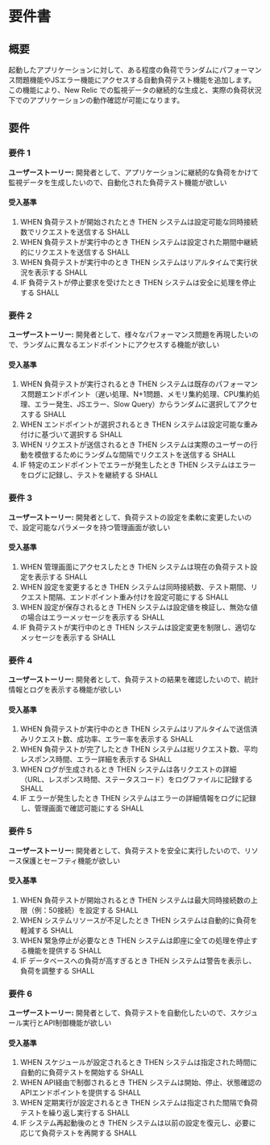 # 要件書

## 概要

起動したアプリケーションに対して、ある程度の負荷でランダムにパフォーマンス問題機能やJSエラー機能にアクセスする自動負荷テスト機能を追加します。この機能により、New Relic での監視データの継続的な生成と、実際の負荷状況下でのアプリケーションの動作確認が可能になります。

## 要件

### 要件 1

**ユーザーストーリー:** 開発者として、アプリケーションに継続的な負荷をかけて監視データを生成したいので、自動化された負荷テスト機能が欲しい

#### 受入基準

1. WHEN 負荷テストが開始されたとき THEN システムは設定可能な同時接続数でリクエストを送信する SHALL
2. WHEN 負荷テストが実行中のとき THEN システムは設定された期間中継続的にリクエストを送信する SHALL
3. WHEN 負荷テストが実行中のとき THEN システムはリアルタイムで実行状況を表示する SHALL
4. IF 負荷テストが停止要求を受けたとき THEN システムは安全に処理を停止する SHALL

### 要件 2

**ユーザーストーリー:** 開発者として、様々なパフォーマンス問題を再現したいので、ランダムに異なるエンドポイントにアクセスする機能が欲しい

#### 受入基準

1. WHEN 負荷テストが実行されるとき THEN システムは既存のパフォーマンス問題エンドポイント（遅い処理、N+1問題、メモリ集約処理、CPU集約処理、エラー発生、JSエラー、Slow Query）からランダムに選択してアクセスする SHALL
2. WHEN エンドポイントが選択されるとき THEN システムは設定可能な重み付けに基づいて選択する SHALL
3. WHEN リクエストが送信されるとき THEN システムは実際のユーザーの行動を模倣するためにランダムな間隔でリクエストを送信する SHALL
4. IF 特定のエンドポイントでエラーが発生したとき THEN システムはエラーをログに記録し、テストを継続する SHALL

### 要件 3

**ユーザーストーリー:** 開発者として、負荷テストの設定を柔軟に変更したいので、設定可能なパラメータを持つ管理画面が欲しい

#### 受入基準

1. WHEN 管理画面にアクセスしたとき THEN システムは現在の負荷テスト設定を表示する SHALL
2. WHEN 設定を変更するとき THEN システムは同時接続数、テスト期間、リクエスト間隔、エンドポイント重み付けを設定可能にする SHALL
3. WHEN 設定が保存されるとき THEN システムは設定値を検証し、無効な値の場合はエラーメッセージを表示する SHALL
4. IF 負荷テストが実行中のとき THEN システムは設定変更を制限し、適切なメッセージを表示する SHALL

### 要件 4

**ユーザーストーリー:** 開発者として、負荷テストの結果を確認したいので、統計情報とログを表示する機能が欲しい

#### 受入基準

1. WHEN 負荷テストが実行中のとき THEN システムはリアルタイムで送信済みリクエスト数、成功率、エラー率を表示する SHALL
2. WHEN 負荷テストが完了したとき THEN システムは総リクエスト数、平均レスポンス時間、エラー詳細を表示する SHALL
3. WHEN ログが生成されるとき THEN システムは各リクエストの詳細（URL、レスポンス時間、ステータスコード）をログファイルに記録する SHALL
4. IF エラーが発生したとき THEN システムはエラーの詳細情報をログに記録し、管理画面で確認可能にする SHALL

### 要件 5

**ユーザーストーリー:** 開発者として、負荷テストを安全に実行したいので、リソース保護とセーフティ機能が欲しい

#### 受入基準

1. WHEN 負荷テストが開始されるとき THEN システムは最大同時接続数の上限（例：50接続）を設定する SHALL
2. WHEN システムリソースが不足したとき THEN システムは自動的に負荷を軽減する SHALL
3. WHEN 緊急停止が必要なとき THEN システムは即座に全ての処理を停止する機能を提供する SHALL
4. IF データベースへの負荷が高すぎるとき THEN システムは警告を表示し、負荷を調整する SHALL

### 要件 6

**ユーザーストーリー:** 開発者として、負荷テストを自動化したいので、スケジュール実行とAPI制御機能が欲しい

#### 受入基準

1. WHEN スケジュールが設定されるとき THEN システムは指定された時間に自動的に負荷テストを開始する SHALL
2. WHEN API経由で制御されるとき THEN システムは開始、停止、状態確認のAPIエンドポイントを提供する SHALL
3. WHEN 定期実行が設定されるとき THEN システムは指定された間隔で負荷テストを繰り返し実行する SHALL
4. IF システム再起動後のとき THEN システムは以前の設定を復元し、必要に応じて負荷テストを再開する SHALL